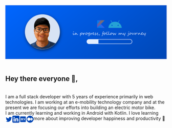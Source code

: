 <img src="github-banner.png"> 
<br/>
<br/>


##  Hey there everyone 👋,

<br />
I am a full stack developer with 5 years of experience primarily in 
web technologies. I am working at an e-mobility technology company and 
at the present we are focusing our efforts into building an electric 
motor bike.

<br />
I am currently learning and working in Android with Kotlin. I love 
learning more about improving developer happiness and productivity 💙
<!-- <a href="https://kennyj.me" target="_blank"><img align="left" alt="kennyj.me" width="22px" src="www.svg" /></a> -->
<a href="https://twitter.com/johnjacobkenny" target="_blank"><img align="left" alt="Kenny | Twitter" width="22px" src="twitter.svg" />
<a href="https://linkedin.com/in/johnjacobkenny" target="_blank"><img align="left" alt="Kenny | LinkedIn" width="22px" src="linkedin.svg" />
<a href="https://dev.to/johnjacobkenny" target="_blank"><img align="left" alt="Kenny | Dev.to" width="22px" src="dev-badge.svg" /></a>
<a href="https://medium.com/@johnjacobkenny" target="_blank"><img align="left" alt="Kenny | Medium" width="22px" src="medium.svg" />